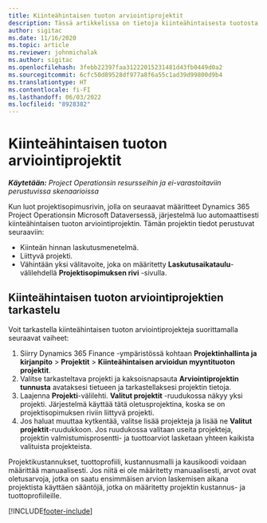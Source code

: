 ```yaml
---
title: Kiinteähintaisen tuoton arviointiprojektit
description: Tässä artikkelissa on tietoja kiinteähintaisesta tuotosta projekteissa.
author: sigitac
ms.date: 11/16/2020
ms.topic: article
ms.reviewer: johnmichalak
ms.author: sigitac
ms.openlocfilehash: 3febb22397faa31222015231481d43fb0449d0a2
ms.sourcegitcommit: 6cfc50d89528df977a8f6a55c1ad39d99800d9b4
ms.translationtype: HT
ms.contentlocale: fi-FI
ms.lasthandoff: 06/03/2022
ms.locfileid: "8928382"
---
```

# <a name="fixed-price-revenue-estimate-projects"></a>Kiinteähintaisen tuoton arviointiprojektit 

_**Käytetään:** Project Operationsin resursseihin ja ei-varastoitaviin perustuvissa skenaarioissa_

Kun luot projektisopimusrivin, jolla on seuraavat määritteet Dynamics 365 Project Operationsin Microsoft Dataversessä, järjestelmä luo automaattisesti kiinteähintaisen tuoton arviointiprojektin. Tämän projektin tiedot perustuvat seuraaviin:

  - Kiinteän hinnan laskutusmenetelmä.
  - Liittyvä projekti.
  - Vähintään yksi välitavoite, joka on määritetty **Laskutusaikataulu**-välilehdellä **Projektisopimuksen rivi** -sivulla.

## <a name="review-fixed-price-revenue-estimates-projects"></a>Kiinteähintaisen tuoton arviointiprojektien tarkastelu
Voit tarkastella kiinteähintaisen tuoton arviointiprojekteja suorittamalla seuraavat vaiheet:

1. Siirry Dynamics 365 Finance -ympäristössä kohtaan **Projektinhallinta ja kirjanpito** > **Projektit** > **Kiinteähintaisen arvioidun myyntituoton projektit**.
2. Valitse tarkasteltava projekti ja kaksoisnapsauta **Arviointiprojektin tunnusta** avataksesi tietueen ja tarkastellaksesi projektin tietoja.
3. Laajenna **Projekti**-välilehti. **Valitut projektit** -ruudukossa näkyy yksi projekti. Järjestelmä käyttää tätä oletusprojektina, koska se on projektisopimuksen riviin liittyvä projekti. 
4. Jos haluat muuttaa kytkentää, valitse lisää projekteja ja lisää ne **Valitut projektit**-ruudukkoon. Jos ruudukossa valitaan useita projekteja, projektin valmistumisprosentti- ja tuottoarviot lasketaan yhteen kaikista valituista projekteista.

  Projektikustannukset, tuottoprofiili, kustannusmalli ja kausikoodi voidaan määrittää manuaalisesti. Jos niitä ei ole määritetty manuaalisesti, arvot ovat oletusarvoja, jotka on saatu ensimmäisen arvion laskemisen aikana projektista käyttäen sääntöjä, jotka on määritetty projektin kustannus- ja tuottoprofiileille.



[!INCLUDE[footer-include](../includes/footer-banner.md)]